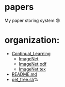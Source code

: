 # papers
My paper storing system 😎


# organization:
 * [Continual_Learning](./Continual_Learning)
   * [ImageNet](./Continual_Learning/ImageNet)
   * [ImageNet.pdf](./Continual_Learning/ImageNet/ImageNet.pdf)
   * [ImageNet.tex](./Continual_Learning/ImageNet/ImageNet.tex)
 * [README.md](./README.md)
 * [get_tree.sh](./get_tree.sh)%  